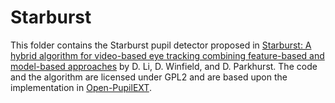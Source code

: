 # Starburst
This folder contains the Starburst pupil detector proposed in [Starburst: A hybrid algorithm for video-based eye tracking combining feature-based and model-based approaches](https://doi.org/10.1109/CVPR.2005.531) by D. Li, D. Winfield, and D. Parkhurst. The code and the algorithm are licensed under GPL2 and are based upon the implementation in [Open-PupilEXT](https://github.com/openPupil/Open-PupilEXT).